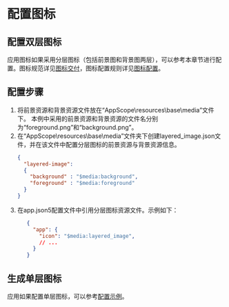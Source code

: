 # 配置图标

## 配置双层图标

应用图标如果采用分层图标（包括前景图和背景图两层），可以参考本章节进行配置。图标规范详见<!--RP1-->[图标交付](https://docs.openharmony.cn/pages/v5.0/zh-cn/design/ux-design/visual-app-icons.md#%E5%9B%BE%E6%A0%87%E4%BA%A4%E4%BB%98)<!--RP1End-->，图标配置规则详见[图标配置](../application-models/application-component-configuration-stage.md#图标和标签配置)。

## 配置步骤
1. 将前景资源和背景资源文件放在“AppScope\resources\base\media”文件下。
   本例中采用的前景资源和背景资源的文件名分别为“foreground.png”和“background.png”。
2. 在“AppScope\resources\base\media”文件夹下创建layered_image.json文件，并在该文件中配置分层图标的前景资源与背景资源信息。
    ```json
    {
      "layered-image":
      {
        "background" : "$media:background",
        "foreground" : "$media:foreground"
      }
    }
    ```
3. 在app.json5配置文件中引用分层图标资源文件。示例如下：
     ```json
        {
          "app": {
            "icon": "$media:layered_image",
            // ...
          }
        }
    ```

## 生成单层图标

应用如果配置单层图标，可以参考[配置示例](../application-models/application-component-configuration-stage.md#配置示例)。
